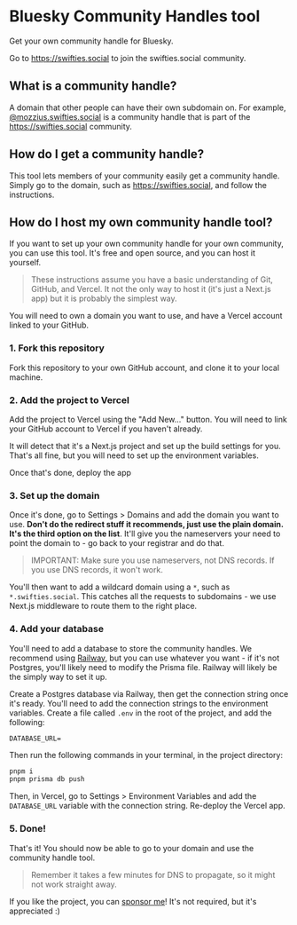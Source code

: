 # Bluesky Community Handles tool

Get your own community handle for Bluesky.

Go to https://swifties.social to join the swifties.social community.

## What is a community handle?

A domain that other people can have their own subdomain on. For example, [@mozzius.swifties.social](https://mozzius.swifties.social) is a community handle that is part of the https://swifties.social community.

## How do I get a community handle?

This tool lets members of your community easily get a community handle. Simply go to the domain, such as https://swifties.social, and follow the instructions.

## How do I host my own community handle tool?

If you want to set up your own community handle for your own community, you can use this tool. It's free and open source, and you can host it yourself.

> These instructions assume you have a basic understanding of Git, GitHub, and Vercel. It not the only way to host it (it's just a Next.js app) but it is probably the simplest way.

You will need to own a domain you want to use, and have a Vercel account linked to your GitHub.

### 1. Fork this repository

Fork this repository to your own GitHub account, and clone it to your local machine.

### 2. Add the project to Vercel

Add the project to Vercel using the "Add New..." button. You will need to link your GitHub account to Vercel if you haven't already.

It will detect that it's a Next.js project and set up the build settings for you. That's all fine, but you will need to set up the environment variables.

Once that's done, deploy the app

### 3. Set up the domain

Once it's done, go to Settings > Domains and add the domain you want to use. **Don't do the redirect stuff it recommends, just use the plain domain. It's the third option on the list**. It'll give you the nameservers your need to point the domain to - go back to your registrar and do that.

> IMPORTANT: Make sure you use nameservers, not DNS records. If you use DNS records, it won't work.

You'll then want to add a wildcard domain using a `*`, such as `*.swifties.social`. This catches all the requests to subdomains - we use Next.js middleware to route them to the right place.

### 4. Add your database

You'll need to add a database to store the community handles. We recommend using [Railway](https://railway.app), but you can use whatever you want - if it's not Postgres, you'll likely need to modify the Prisma file. Railway will likely be the simply way to set it up.

Create a Postgres database via Railway, then get the connection string once it's ready. You'll need to add the connection strings to the environment variables. Create a file called `.env` in the root of the project, and add the following:

```env
DATABASE_URL=
```

Then run the following commands in your terminal, in the project directory:

```bash
pnpm i
pnpm prisma db push
```

Then, in Vercel, go to Settings > Environment Variables and add the `DATABASE_URL` variable with the connection string. Re-deploy the Vercel app.

### 5. Done!

That's it! You should now be able to go to your domain and use the community handle tool.

> Remember it takes a few minutes for DNS to propagate, so it might not work straight away.

If you like the project, you can [sponsor me](https://github.com/sponsors/mozzius)! It's not required, but it's appreciated :)
